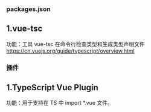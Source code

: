 ### packages.json

## 1.vue-tsc
功能：工具 vue-tsc 在命令行检查类型和生成类型声明文件
https://cn.vuejs.org/guide/typescript/overview.html


### 插件
## 1.TypeScript Vue Plugin
功能：用于支持在 TS 中 import *.vue 文件。